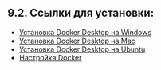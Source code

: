 ## 9.2. Ссылки для установки:

- [Установка Docker Desktop на Windows](https://docs.docker.com/desktop/install/windows-install/)
- [Установка Docker Desktop на Mac](https://docs.docker.com/desktop/install/mac-install/)
- [Установка Docker Desktop на Ubuntu](https://docs.sdocker.com/engine/install/ubuntu/)
- [Настройка Docker](https://docs.docker.com/engine/install/linux-postinstall/)